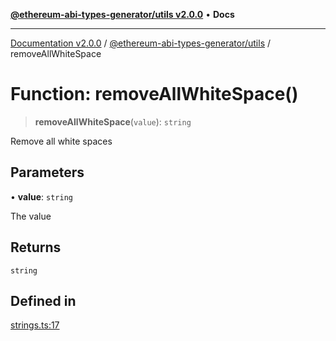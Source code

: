 [**@ethereum-abi-types-generator/utils v2.0.0**](../README.md) • **Docs**

***

[Documentation v2.0.0](../../../packages.md) / [@ethereum-abi-types-generator/utils](../README.md) / removeAllWhiteSpace

# Function: removeAllWhiteSpace()

> **removeAllWhiteSpace**(`value`): `string`

Remove all white spaces

## Parameters

• **value**: `string`

The value

## Returns

`string`

## Defined in

[strings.ts:17](https://github.com/niZmosis/ethereum-abi-types-generator/blob/34014c6ac1a58a7622fbd21e7421270aae38bf36/packages/utils/src/strings.ts#L17)
